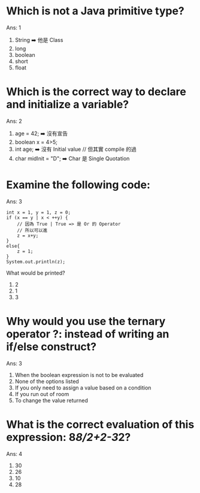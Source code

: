 # Which is not a Java primitive type?
Ans: 1
1. String  ➡️ 他是 Class
2. long
3. boolean
4. short
5. float


# Which is the correct way to declare and initialize a variable?
Ans: 2
1. age = 42;            ➡️ 沒有宣告
2. boolean x = 4>5;      
3. int age;             ➡️ 沒有 Initial value // 但其實 compile 的過
4. char midInit = "D";  ➡️ Char 是 Single Quotation


# Examine the following code:
Ans: 3

```
int x = 1, y = 1, z = 0; 
if (x == y | x < ++y) { 
    // 因為 True | True => 是 Or 的 Operator
    // 所以可以進
	z = x+y; 
}
else{
	z = 1;
}
System.out.println(z);
```

What would be printed?
1. 2
2. 1
3. 3


# Why would you use the ternary operator ?: instead of writing an if/else construct?
Ans: 3
1. When the boolean expression is not to be evaluated
2. None of the options listed
3. If you only need to assign a value based on a condition
4. If you run out of room
5. To change the value returned


# What is the correct evaluation of this expression: 8*8/2+2-3*2?
Ans: 4
1. 30
2. 26
3. 10
4. 28
